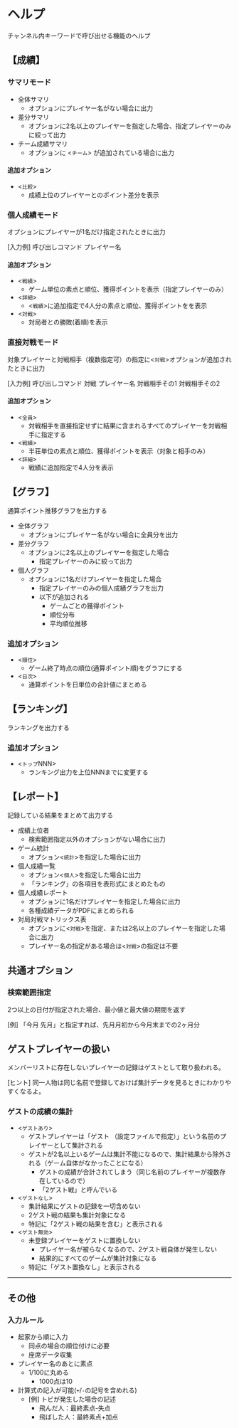 # ヘルプ

チャンネル内キーワードで呼び出せる機能のヘルプ

## 【成績】

### サマリモード

* 全体サマリ
  * オプションにプレイヤー名がない場合に出力
* 差分サマリ
  * オプションに2名以上のプレイヤーを指定した場合、指定プレイヤーのみに絞って出力
* チーム成績サマリ
  * オプションに <`チーム`> が追加されている場合に出力

#### 追加オプション

* <`比較`>
  * 成績上位のプレイヤーとのポイント差分を表示

### 個人成績モード

オプションにプレイヤーが1名だけ指定されたときに出力

[入力例] 呼び出しコマンド プレイヤー名

#### 追加オプション

* <`戦績`>
  * ゲーム単位の素点と順位、獲得ポイントを表示（指定プレイヤーのみ）
* <`詳細`>
  * <`戦績`>に追加指定で4人分の素点と順位、獲得ポイントをを表示
* <`対戦`>
  * 対局者との勝敗(着順)を表示

### 直接対戦モード

対象プレイヤーと対戦相手（複数指定可）の指定に<`対戦`>オプションが追加されたときに出力

[入力例] 呼び出しコマンド 対戦 プレイヤー名 対戦相手その1 対戦相手その2

#### 追加オプション

* <`全員`>
  * 対戦相手を直接指定せずに結果に含まれるすべてのプレイヤーを対戦相手に指定する
* <`戦績`>
  * 半荘単位の素点と順位、獲得ポイントを表示（対象と相手のみ）
* <`詳細`>
  * 戦績に追加指定で4人分を表示

## 【グラフ】

通算ポイント推移グラフを出力する

* 全体グラフ
  * オプションにプレイヤー名がない場合に全員分を出力
* 差分グラフ
  * オプションに2名以上のプレイヤーを指定した場合
    * 指定プレイヤーのみに絞って出力
* 個人グラフ
  * オプションに1名だけプレイヤーを指定した場合
    * 指定プレイヤーのみの個人成績グラフを出力
    * 以下が追加される
      * ゲームごとの獲得ポイント
      * 順位分布
      * 平均順位推移

### 追加オプション

* <`順位`>
  * ゲーム終了時点の順位(通算ポイント順)をグラフにする
* <`日次`>
  * 通算ポイントを日単位の合計値にまとめる

## 【ランキング】

ランキングを出力する

### 追加オプション

* <`トップ`NNN>
  * ランキング出力を上位NNNまでに変更する

## 【レポート】

記録している結果をまとめて出力する

* 成績上位者
  * 検索範囲指定以外のオプションがない場合に出力
* ゲーム統計
  * オプション<`統計`>を指定した場合に出力
* 個人成績一覧
  * オプション<`個人`>を指定した場合に出力
  * 「ランキング」の各項目を表形式にまとめたもの
* 個人成績レポート
  * オプションに1名だけプレイヤーを指定した場合に出力
  * 各種成績データがPDFにまとめられる
* 対局対戦マトリックス表
  * オプションに<`対戦`>を指定、または2名以上のプレイヤーを指定した場合に出力
  * プレイヤー名の指定がある場合は<`対戦`>の指定は不要

## 共通オプション

### 検索範囲指定

2つ以上の日付が指定された場合、最小値と最大値の期間を返す

[例] 「今月 先月」と指定すれば、先月月初から今月末までの2ヶ月分

## ゲストプレイヤーの扱い

メンバーリストに存在しないプレイヤーの記録はゲストとして取り扱われる。

[ヒント] 同一人物は同じ名前で登録しておけば集計データを見るときにわかりやすくなるよ。

### ゲストの成績の集計

* <`ゲストあり`>
  * ゲストプレイヤーは「ゲスト （設定ファイルで指定）」という名前のプレイヤーとして集計される
  * ゲストが2名以上いるゲームは集計不能になるので、集計結果から除外される（ゲーム自体がなかったことになる）
    * ゲストの成績が合計されてしまう（同じ名前のプレイヤーが複数存在しているので）
    * 「2ゲスト戦」と呼んでいる
* <`ゲストなし`>
  * 集計結果にゲストの記録を一切含めない
  * 2ゲスト戦の結果も集計対象になる
  * 特記に「2ゲスト戦の結果を含む」と表示される
* <`ゲスト無効`>
  * 未登録プレイヤーをゲストに置換しない
    * プレイヤー名が被らなくなるので、2ゲスト戦自体が発生しない
    * 結果的にすべてのゲームが集計対象になる
  * 特記に「ゲスト置換なし」と表示される

---

## その他

### 入力ルール

* 起家から順に入力
  * 同点の場合の順位付けに必要
  * 座席データ収集
* プレイヤー名のあとに素点
  * 1/100に丸める
    * 1000点は10
* 計算式の記入が可能(`+`/`-`の記号を含めれる)
  * [例] トビが発生した場合の記述
    * 飛んだ人：最終素点-失点
    * 飛ばした人：最終素点+加点

